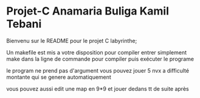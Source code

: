 # Projet-C Anamaria Buliga Kamil Tebani

  Bienvenu sur le README pour le projet C labyrinthe;
  
  Un makefile est mis a votre disposition pour compiler entrer simplement make dans la ligne de commande pour compiler puis exécuter le programe
  
  le program ne prend pas d'argument vous pouvez jouer 5 nvx a difficulté montante qui se genere automatiquement

  vous pouvez aussi edit une map en 9*9 et jouer dedans tt de suite après
